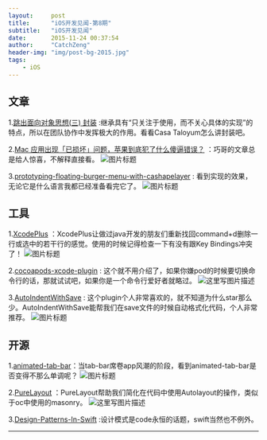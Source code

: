 ```yaml
---
layout:     post
title:      "iOS开发见闻-第8期"
subtitle:   "iOS开发见闻"
date:       2015-11-24 00:37:54 
author:     "CatchZeng"
header-img: "img/post-bg-2015.jpg"
tags:
    - iOS
---
```


## 文章
1.[跳出面向对象思想(三) 封装](http://casatwy.com/tiao-chu-mian-xiang-dui-xiang-si-xiang-san-feng-zhuang.html) :继承具有“只关注于使用，而不关心具体的实现”的特点，所以在团队协作中发挥极大的作用。看看Casa Taloyum怎么讲封装吧。


2.[Mac 应用出现「已损坏」问题，苹果到底犯了什么傻逼错误？](http://blog.devtang.com/blog/2015/11/21/apps-damaged-bug/) ：巧哥的文章总是给人惊喜，不解释直接看。
![图片标题](http://blog.devtang.com/images/apps-damaged-issue.jpg)

3.[prototyping-floating-burger-menu-with-cashapelayer](http://merowing.info/2015/11/prototyping-floating-burger-menu-with-cashapelayer/) : 看到实现的效果，无论它是什么语言我都已经准备看完它了。
![图片标题](http://leanote.com/api/file/getImage?fileId=5653409bab6441149c000b74)


## 工具
1.[XcodePlus](https://github.com/CatchZeng/XcodePlus) ：XcodePlus让做过java开发的朋友们重新找回command+d删除一行或选中的若干行的感觉。使用的时候记得检查一下有没有跟Key Bindings冲突了！
![图片标题](https://camo.githubusercontent.com/ee6c159461bc2082b02c7cc03cc6764a6a6c3845/68747470733a2f2f7261772e6769746875622e636f6d2f7061796c69752f58636f6465506c75732f6d61737465722f73637265656e73686f742f64656c6574656c696e652e676966)

2.[cocoapods-xcode-plugin](https://github.com/CatchZeng/cocoapods-xcode-plugin) : 这个就不用介绍了，如果你嫌pod的时候要切换命令行的话，那就试试吧，如果你是一个命令行爱好者就略过。
![这里写图片描述](https://github.com/kattrali/cocoadocs-xcode-plugin/raw/master/menu.png)

3.[AutoIndentWithSave](https://github.com/ThilinaHewagama/AutoIndentWithSave) : 这个plugin个人非常喜欢的，就不知道为什么star那么少。AutoIndentWithSave能帮我们在save文件的时候自动格式化代码，个人非常推荐。
![图片标题](https://github.com/ThilinaHewagama/AutoIndentWithSave/raw/master/auto_indent_screen_shot.jpg)


## 开源
1.[animated-tab-bar](https://github.com/Ramotion/animated-tab-bar)：当tab-bar席卷app风潮的阶段，看到animated-tab-bar是否变得不那么单调呢？
![图片标题](https://github.com/Ramotion/animated-tab-bar/raw/master/Screenshots/tab-bar-icons-iphone-ramotion-animation-interface-design.gif)

2.[PureLayout](https://github.com/PureLayout/PureLayout) ：PureLayout帮助我们简化在代码中使用Autolayout的操作，类似于oc中使用的masonry。
![这里写图片描述](https://github.com/PureLayout/PureLayout/raw/master/Images/PureLayout.png?raw=true) 

3.[Design-Patterns-In-Swift](https://github.com/ochococo/Design-Patterns-In-Swift) :设计模式是code永恒的话题，swift当然也不例外。

----------

